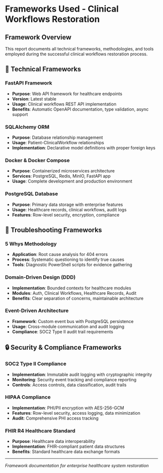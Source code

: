 # Frameworks Used - Clinical Workflows Restoration

## Framework Overview

This report documents all technical frameworks, methodologies, and tools employed during the successful clinical workflows restoration process.

## 🔧 Technical Frameworks

### FastAPI Framework
- **Purpose**: Web API framework for healthcare endpoints
- **Version**: Latest stable
- **Usage**: Clinical workflows REST API implementation
- **Benefits**: Automatic OpenAPI documentation, type validation, async support

### SQLAlchemy ORM
- **Purpose**: Database relationship management
- **Usage**: Patient-ClinicalWorkflow relationships
- **Implementation**: Declarative model definitions with proper foreign keys

### Docker & Docker Compose
- **Purpose**: Containerized microservices architecture
- **Services**: PostgreSQL, Redis, MinIO, FastAPI app
- **Usage**: Complete development and production environment

### PostgreSQL Database
- **Purpose**: Primary data storage with enterprise features
- **Usage**: Healthcare records, clinical workflows, audit logs
- **Features**: Row-level security, encryption, compliance

## 🎯 Troubleshooting Frameworks

### 5 Whys Methodology
- **Application**: Root cause analysis for 404 errors
- **Process**: Systematic questioning to identify true causes
- **Tools**: Diagnostic PowerShell scripts for evidence gathering

### Domain-Driven Design (DDD)
- **Implementation**: Bounded contexts for healthcare modules
- **Modules**: Auth, Clinical Workflows, Healthcare Records, Audit
- **Benefits**: Clear separation of concerns, maintainable architecture

### Event-Driven Architecture
- **Framework**: Custom event bus with PostgreSQL persistence
- **Usage**: Cross-module communication and audit logging
- **Compliance**: SOC2 Type II audit trail requirements

## 🔒 Security & Compliance Frameworks

### SOC2 Type II Compliance
- **Implementation**: Immutable audit logging with cryptographic integrity
- **Monitoring**: Security event tracking and compliance reporting
- **Controls**: Access controls, data classification, audit trails

### HIPAA Compliance
- **Implementation**: PHI/PII encryption with AES-256-GCM
- **Features**: Row-level security, access logging, data minimization
- **Audit**: Comprehensive PHI access tracking

### FHIR R4 Healthcare Standard
- **Purpose**: Healthcare data interoperability
- **Implementation**: FHIR-compliant patient data structures
- **Benefits**: Standard healthcare data exchange formats

---

*Framework documentation for enterprise healthcare system restoration*